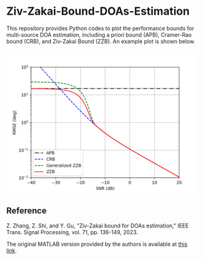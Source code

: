 # Ziv-Zakai-Bound-DOAs-Estimation

This repository provides Python codes to plot the performance bounds for multi-source DOA estimation, including a priori bound (APB), Cramer-Rao bound (CRB), and Ziv-Zakai Bound (ZZB). An example plot is shown below.

<div style="text-align: center;">
    <img src="Example.png" alt="Example Plot" width="500"/>
</div>

## Reference

Z. Zhang, Z. Shi, and Y. Gu, "Ziv-Zakai bound for DOAs estimation," IEEE Trans. Signal Processing, vol. 71, pp. 136-149, 2023.

The original MATLAB version provided by the authors is available at [this link](https://sites.google.com/view/yujiegu/code).
